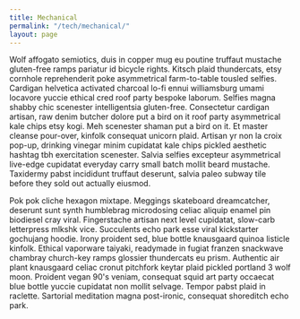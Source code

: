 ```yaml
---
title: Mechanical
permalink: "/tech/mechanical/"
layout: page
---
```


Wolf affogato semiotics, duis in copper mug eu poutine truffaut mustache gluten-free ramps pariatur id bicycle rights. Kitsch plaid thundercats, etsy cornhole reprehenderit poke asymmetrical farm-to-table tousled selfies. Cardigan helvetica activated charcoal lo-fi ennui williamsburg umami locavore yuccie ethical cred roof party bespoke laborum. Selfies magna shabby chic scenester intelligentsia gluten-free. Consectetur cardigan artisan, raw denim butcher dolore put a bird on it roof party asymmetrical kale chips etsy kogi. Meh scenester shaman put a bird on it. Et master cleanse pour-over, kinfolk consequat unicorn plaid. Artisan yr non la croix pop-up, drinking vinegar minim cupidatat kale chips pickled aesthetic hashtag tbh exercitation scenester. Salvia selfies excepteur asymmetrical live-edge cupidatat everyday carry small batch mollit beard mustache. Taxidermy pabst incididunt truffaut deserunt, salvia paleo subway tile before they sold out actually eiusmod.

Pok pok cliche hexagon mixtape. Meggings skateboard dreamcatcher, deserunt sunt synth humblebrag microdosing celiac aliquip enamel pin biodiesel cray viral. Fingerstache artisan next level cupidatat, slow-carb letterpress mlkshk vice. Succulents echo park esse viral kickstarter gochujang hoodie. Irony proident sed, blue bottle knausgaard quinoa listicle kinfolk. Ethical vaporware taiyaki, readymade in fugiat franzen snackwave chambray church-key ramps glossier thundercats eu prism. Authentic air plant knausgaard celiac cronut pitchfork keytar plaid pickled portland 3 wolf moon. Proident vegan 90's veniam, consequat squid art party occaecat blue bottle yuccie cupidatat non mollit selvage. Tempor pabst plaid in raclette. Sartorial meditation magna post-ironic, consequat shoreditch echo park.
